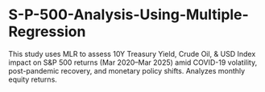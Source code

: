 # S-P-500-Analysis-Using-Multiple-Regression
This study uses MLR to assess 10Y Treasury Yield, Crude Oil, &amp; USD Index impact on S&amp;P 500 returns (Mar 2020–Mar 2025) amid COVID-19 volatility, post-pandemic recovery, and monetary policy shifts. Analyzes monthly equity returns.
